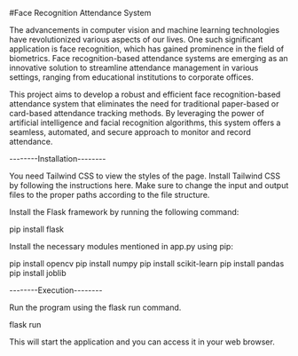 #Face Recognition Attendance System

The advancements in computer vision and machine learning technologies have revolutionized various aspects of our lives. One such significant application is face recognition, which has gained prominence in the field of biometrics. Face recognition-based attendance systems are emerging as an innovative solution to streamline attendance management in various settings, ranging from educational institutions to corporate offices.

This project aims to develop a robust and efficient face recognition-based attendance system that eliminates the need for traditional paper-based or card-based attendance tracking methods. By leveraging the power of artificial intelligence and facial recognition algorithms, this system offers a seamless, automated, and secure approach to monitor and record attendance.


--------Installation--------

You need Tailwind CSS to view the styles of the page. Install Tailwind CSS by following the instructions here. Make sure to change the input and output files to the proper paths according to the file structure.

Install the Flask framework by running the following command:

pip install flask

Install the necessary modules mentioned in app.py using pip:

pip install opencv
pip install numpy
pip install scikit-learn
pip install pandas
pip install joblib


--------Execution--------

Run the program using the flask run command.

flask run

This will start the application and you can access it in your web browser.
